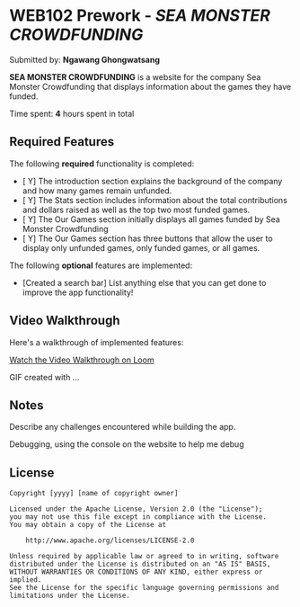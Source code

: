# WEB102 Prework - *SEA MONSTER CROWDFUNDING*

Submitted by: **Ngawang Ghongwatsang**

**SEA MONSTER CROWDFUNDING** is a website for the company Sea Monster Crowdfunding that displays information about the games they have funded.

Time spent: **4** hours spent in total

## Required Features

The following **required** functionality is completed:

* [ Y] The introduction section explains the background of the company and how many games remain unfunded.
* [ Y] The Stats section includes information about the total contributions and dollars raised as well as the top two most funded games.
* [ Y] The Our Games section initially displays all games funded by Sea Monster Crowdfunding
* [ Y] The Our Games section has three buttons that allow the user to display only unfunded games, only funded games, or all games.

The following **optional** features are implemented:

* [Created a search bar] List anything else that you can get done to improve the app functionality!

## Video Walkthrough

Here's a walkthrough of implemented features:

[Watch the Video Walkthrough on Loom](https://www.loom.com/share/6ebfa426db6f42498cfe23ed904c4f79)


<!-- Replace this with whatever GIF tool you used! -->
GIF created with ...  
<!-- Recommended tools:
[Kap](https://getkap.co/) for macOS
[ScreenToGif](https://www.screentogif.com/) for Windows
[peek](https://github.com/phw/peek) for Linux. -->

## Notes

Describe any challenges encountered while building the app.

Debugging, using the console on the website to help me debug

## License

    Copyright [yyyy] [name of copyright owner]

    Licensed under the Apache License, Version 2.0 (the "License");
    you may not use this file except in compliance with the License.
    You may obtain a copy of the License at

        http://www.apache.org/licenses/LICENSE-2.0

    Unless required by applicable law or agreed to in writing, software
    distributed under the License is distributed on an "AS IS" BASIS,
    WITHOUT WARRANTIES OR CONDITIONS OF ANY KIND, either express or implied.
    See the License for the specific language governing permissions and
    limitations under the License.
